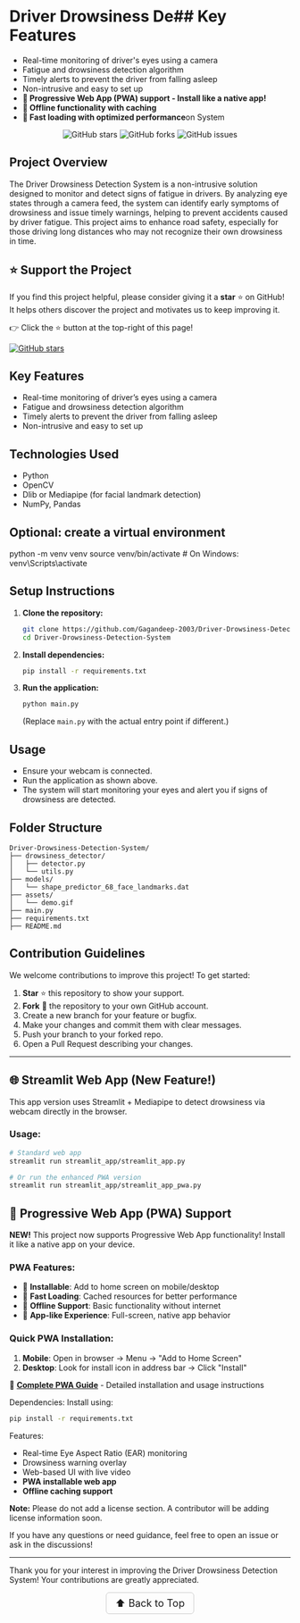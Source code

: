 # Driver Drowsiness De## Key Features
- Real-time monitoring of driver's eyes using a camera
- Fatigue and drowsiness detection algorithm
- Timely alerts to prevent the driver from falling asleep
- Non-intrusive and easy to set up
- **📱 Progressive Web App (PWA) support - Install like a native app!**
- **🔄 Offline functionality with caching**
- **🚀 Fast loading with optimized performance**on System

<p align="center">
  <img src="https://img.shields.io/github/stars/Gagandeep-2003/Driver-Drowsiness-Detection-System?style=social" alt="GitHub stars" />
  <img src="https://img.shields.io/github/forks/Gagandeep-2003/Driver-Drowsiness-Detection-System?style=social" alt="GitHub forks" />
  <img src="https://img.shields.io/github/issues/Gagandeep-2003/Driver-Drowsiness-Detection-System" alt="GitHub issues" />
</p>


## Project Overview
The Driver Drowsiness Detection System is a non-intrusive solution designed to monitor and detect signs of fatigue in drivers. By analyzing eye states through a camera feed, the system can identify early symptoms of drowsiness and issue timely warnings, helping to prevent accidents caused by driver fatigue. This project aims to enhance road safety, especially for those driving long distances who may not recognize their own drowsiness in time.

## ⭐ Support the Project

If you find this project helpful, please consider giving it a **star** ⭐ on GitHub!  
It helps others discover the project and motivates us to keep improving it.

👉 Click the ⭐ button at the top-right of this page!

[![GitHub stars](https://img.shields.io/github/stars/Gagandeep-2003/Driver-Drowsiness-Detection-System.svg?style=social)](https://github.com/Gagandeep-2003/Driver-Drowsiness-Detection-System/stargazers)


## Key Features
- Real-time monitoring of driver’s eyes using a camera
- Fatigue and drowsiness detection algorithm
- Timely alerts to prevent the driver from falling asleep
- Non-intrusive and easy to set up

## Technologies Used
- Python
- OpenCV
- Dlib or Mediapipe (for facial landmark detection)
- NumPy, Pandas

  
 ## Optional: create a virtual environment
python -m venv venv
source venv/bin/activate  # On Windows: venv\Scripts\activate


## Setup Instructions
1. **Clone the repository:**
   ```bash
   git clone https://github.com/Gagandeep-2003/Driver-Drowsiness-Detection-System.git
   cd Driver-Drowsiness-Detection-System
   ```
2. **Install dependencies:**
   ```bash
   pip install -r requirements.txt
   ```
3. **Run the application:**
   ```bash
   python main.py
   ```
   (Replace `main.py` with the actual entry point if different.)

## Usage
- Ensure your webcam is connected.
- Run the application as shown above.
- The system will start monitoring your eyes and alert you if signs of drowsiness are detected.

## Folder Structure
```
Driver-Drowsiness-Detection-System/
├── drowsiness_detector/
│   ├── detector.py
│   └── utils.py
├── models/
│   └── shape_predictor_68_face_landmarks.dat
├── assets/
│   └── demo.gif
├── main.py
├── requirements.txt
├── README.md

```

## Contribution Guidelines
We welcome contributions to improve this project! To get started:
1. **Star** ⭐ this repository to show your support.
2. **Fork** 🍴 the repository to your own GitHub account.
3. Create a new branch for your feature or bugfix.
4. Make your changes and commit them with clear messages.
5. Push your branch to your forked repo.
6. Open a Pull Request describing your changes.

---

## 🌐 Streamlit Web App (New Feature!)

This app version uses Streamlit + Mediapipe to detect drowsiness via webcam directly in the browser.

### Usage:
```bash
# Standard web app
streamlit run streamlit_app/streamlit_app.py

# Or run the enhanced PWA version
streamlit run streamlit_app/streamlit_app_pwa.py
```

## 📱 Progressive Web App (PWA) Support

**NEW!** This project now supports Progressive Web App functionality! Install it like a native app on your device.

### PWA Features:
- 📱 **Installable**: Add to home screen on mobile/desktop
- 🚀 **Fast Loading**: Cached resources for better performance  
- 🔄 **Offline Support**: Basic functionality without internet
- 📲 **App-like Experience**: Full-screen, native app behavior

### Quick PWA Installation:
1. **Mobile**: Open in browser → Menu → "Add to Home Screen"
2. **Desktop**: Look for install icon in address bar → Click "Install"

📖 **[Complete PWA Guide](PWA_README.md)** - Detailed installation and usage instructions

Dependencies:
Install using:
```bash
pip install -r requirements.txt
```

Features:
- Real-time Eye Aspect Ratio (EAR) monitoring
- Drowsiness warning overlay
- Web-based UI with live video
- **PWA installable web app**
- **Offline caching support**

**Note:** Please do not add a license section. A contributor will be adding license information soon.

If you have any questions or need guidance, feel free to open an issue or ask in the discussions!

---

Thank you for your interest in improving the Driver Drowsiness Detection System! Your contributions are greatly appreciated.

<p align="center">
  <a href="#top" style="font-size: 18px; padding: 8px 16px; display: inline-block; border: 1px solid #ccc; border-radius: 6px; text-decoration: none;">
    ⬆️ Back to Top
  </a>
</p>
